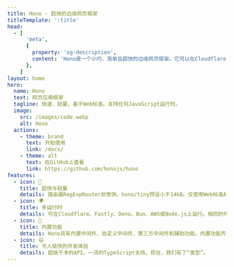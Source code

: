 ```yaml
---
title: Hono - 超快的边缘网页框架
titleTemplate: ':title'
head:
  - [
      'meta',
      {
        property: 'og:description',
        content: 'Hono是一个小巧、简单且超快的边缘网页框架。它可以在Cloudflare Workers、Fastly Compute、Deno、Bun、Vercel、Netlify、AWS Lambda、Lambda@Edge和Node.js上运行。快速，但不仅仅是快速。',
      },
    ]
layout: home
hero:
  name: Hono
  text: 网页应用框架
  tagline: 快速、轻量，基于Web标准。支持任何JavaScript运行时。
  image:
    src: /images/code.webp
    alt: Hono
  actions:
    - theme: brand
      text: 开始使用
      link: /docs/
    - theme: alt
      text: 在GitHub上查看
      link: https://github.com/honojs/hono
features:
  - icon: 🚀
    title: 超快与轻量
    details: 路由器RegExpRouter非常快。hono/tiny预设小于14kB。仅使用Web标准API。
  - icon: 🌍
    title: 多运行时
    details: 可在Cloudflare、Fastly、Deno、Bun、AWS或Node.js上运行。相同的代码可以在所有平台上运行。
  - icon: 🔋
    title: 内置功能
    details: Hono具有内置中间件、自定义中间件、第三方中间件和辅助功能。内置功能齐全。
  - icon: 😃
    title: 令人愉快的开发体验
    details: 超级干净的API。一流的TypeScript支持。现在，我们有了“类型”。
---
```


<script setup>
// Heavily inspired by React
// https://github.com/reactjs/react.dev/pull/6817
import { onMounted } from 'vue'
onMounted(() => {
  var preferredKawaii
  try {
    preferredKawaii = localStorage.getItem('kawaii')
  } catch (err) {}
  const urlParams = new URLSearchParams(window.location.search)
  const kawaii = urlParams.get('kawaii')
  const setKawaii = () => {
    const images = document.querySelectorAll('.VPImage.image-src')
    images.forEach((img) => {
      img.src = '/images/hono-kawaii.png'
      img.classList.add("kawaii")
    })
  }
  if (kawaii === 'true') {
    try {
      localStorage.setItem('kawaii', true)
    } catch (err) {}
    console.log('kawaii mode enabled. logo credits to @sawaratsuki1004 via https://github.com/SAWARATSUKI/ServiceLogos');
    setKawaii()
  } else if (kawaii === 'false') {
    try {
      localStorage.removeItem('kawaii', false)
    } catch (err) {}
    const images = document.querySelectorAll('.VPImage.image-src')
    images.forEach((img) => {
      img.src = '/images/code.webp'
      img.classList.remove("kawaii")
    })
  } else if (preferredKawaii) {
    setKawaii()
  }
})
</script>